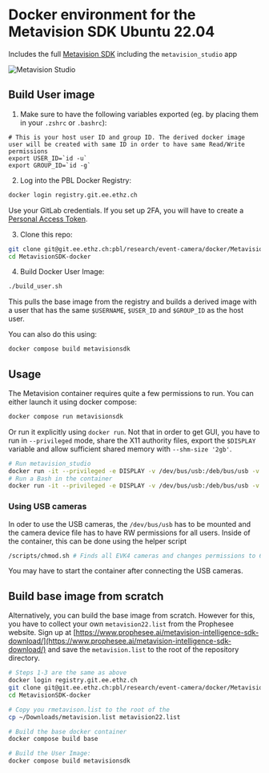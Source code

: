 Docker environment for the Metavision SDK Ubuntu 22.04
======================================================

Includes the full [Metavision SDK](https://docs.prophesee.ai/stable/installation/linux.html#chapter-installation-linux) including the `metavision_studio` app


![Metavision Studio](https://docs.prophesee.ai/stable/_images/metavision_studio_hand_spinner.png)

## Build User image

1. Make sure to have the following variables exported (eg. by placing them in your `.zshrc` or `.bashrc`):
```
# This is your host user ID and group ID. The derived docker image user will be created with same ID in order to have same Read/Write permissions
export USER_ID=`id -u`   
export GROUP_ID=`id -g`
```

2. Log into the PBL Docker Registry: 
```bash
docker login registry.git.ee.ethz.ch
```
Use your GitLab credentials. If you set up 2FA, you will have to create a [Personal Access Token](https://git.ee.ethz.ch/-/user_settings/personal_access_tokens).

3. Clone this repo:
```bash
git clone git@git.ee.ethz.ch:pbl/research/event-camera/docker/MetavisionSDK-docker.git
cd MetavisionSDK-docker
```

4. Build Docker User Image:
```bash
./build_user.sh
```

This pulls the base image from the registry and builds a derived image with a user that has the same `$USERNAME`, `$USER_ID` and `$GROUP_ID` as the host user.

You can also do this using:

```bash
docker compose build metavisionsdk
```




## Usage

The Metavision container requires quite a few permissions to run. You can either launch it using docker compose:
```bash
docker compose run metavisionsdk
```

Or run it explicitly using `docker run`. Not that in order to get GUI, you have to run in `--privileged` mode, share the X11 authority files, export the `$DISPLAY` variable and allow sufficient shared memory with `--shm-size '2gb'`.


```bash
# Run metavision_studio
docker run -it --privileged -e DISPLAY -v /dev/bus/usb:/deb/bus/usb -v /tmp/.X11-unix/:/tmp/.X11-unix/ -v /home/${USER}/.Xauthority:/home/${USER}/.Xauthority -v $(pwd):/home/${USER}/pwd --rm --ipc=host  --shm-size 2gb --net=host metavisionsdk22_${USER}:latest /bin/bash -c "metavision_studio; while /usr/bin/pgrep metavision >/dev/null; do sleep 1; done"
# Run a Bash in the container
docker run -it --privileged -e DISPLAY -v /dev/bus/usb:/deb/bus/usb -v /tmp/.X11-unix/:/tmp/.X11-unix/ -v /home/${USER}/.Xauthority:/home/${USER}/.Xauthority -v $(pwd):/home/${USER}/pwd --rm --ipc=host --net=host metavisionsdk22_${USER}:latest bash
```

### Using USB cameras

In oder to use the USB cameras, the `/dev/bus/usb` has to be mounted and the camera device file has to have RW permissions for all users. Inside of the container, this can be done using the helper script
```bash
/scripts/chmod.sh # Finds all EVK4 cameras and changes permissions to 666. Will prompt for sudo password ("password")
```

You may have to start the container after connecting the USB cameras.


## Build base image from scratch
Alternatively, you can build the base image from scratch. However for this, you have to collect your own `metavision22.list` from the Prophesee website.  Sign up at [https://www.prophesee.ai/metavision-intelligence-sdk-download/](https://www.prophesee.ai/metavision-intelligence-sdk-download/) and save the `metavision.list` to the root of the repository directory.

```bash
# Steps 1-3 are the same as above
docker login registry.git.ee.ethz.ch
git clone git@git.ee.ethz.ch:pbl/research/event-camera/docker/MetavisionSDK-docker.git
cd MetavisionSDK-docker

# Copy you rmetavison.list to the root of the 
cp ~/Downloads/metavision.list metavision22.list

# Build the base docker container
docker compose build base

# Build the User Image:
docker compose build metavisionsdk
```
